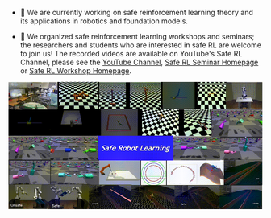 
- 🔭 We are currently working on safe reinforcement learning theory and its applications in robotics and foundation models.

- 🌱 We organized safe reinforcement learning workshops and seminars; the researchers and students who are interested in safe RL are welcome to join us! The recorded videos are available on YouTube's Safe RL Channel, please see the [YouTube Channel](https://www.youtube.com/channel/UCo_QY2SB3-ZUdyAWJRHSdcg), [Safe RL Seminar Homepage](https://sites.google.com/view/saferl-seminar/home) or  [Safe RL Workshop Homepage](https://saferl.online/).

<div align=center>
 <img src="https://github.com/chauncygu/gshangd.github.io/blob/master/assets/images/work/overview-demos-acc.gif" width="850"/> 
 </div>
<div align=center>
<center style="color:#000000;text-decoration:underline"> </center>
 </div>
